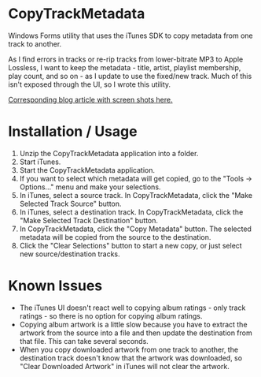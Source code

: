 # CopyTrackMetadata

Windows Forms utility that uses the iTunes SDK to copy metadata from one track to another.

As I find errors in tracks or re-rip tracks from lower-bitrate MP3 to Apple Lossless, I want to keep the metadata - title, artist, playlist membership, play count, and so on - as I update to use the fixed/new track. Much of this isn't exposed through the UI, so I wrote this utility.

[Corresponding blog article with screen shots here.](http://www.paraesthesia.com/archive/2007/10/29/copytrackmetadata-copy-itunes-track-info.aspx/)

# Installation / Usage

1. Unzip the CopyTrackMetadata application into a folder.
2. Start iTunes.
3. Start the CopyTrackMetadata application.
4. If you want to select which metadata will get copied, go to the "Tools -> Options..." menu and make your selections.
5. In iTunes, select a source track.  In CopyTrackMetadata, click the "Make Selected Track Source" button.
6. In iTunes, select a destination track.  In CopyTrackMetadata, click the "Make Selected Track Destination" button.
7. In CopyTrackMetadata, click the "Copy Metadata" button.  The selected metadata will be copied from the source to the destination.
8. Click the "Clear Selections" button to start a new copy, or just select new source/destination tracks.

# Known Issues

- The iTunes UI doesn't react well to copying album ratings - only track ratings - so there is no option for copying album ratings.
- Copying album artwork is a little slow because you have to extract the artwork from the source into a file and then update the destination from that file. This can take several seconds.
- When you copy downloaded artwork from one track to another, the destination track doesn't know that the artwork was downloaded, so "Clear Downloaded Artwork" in iTunes will not clear the artwork.